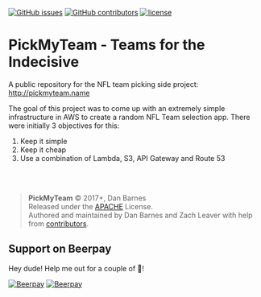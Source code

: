 [![GitHub issues](https://img.shields.io/github/issues/barnzdan/pickmyteam.svg)](https://github.com/barnzdan/pickmyteam/issues) [![GitHub contributors](https://img.shields.io/github/contributors/barnzdan/pickmyteam.svg)](https://github.com/barnzdan/pickmyteam/graphs/contributors) [![license](https://img.shields.io/github/license/barnzdan/pickmyteam.svg)](https://github.com/barnzdan/pickmyteam/blob/master/LICENSE)

# PickMyTeam - Teams for the Indecisive

A public repository for the NFL team picking side project: http://pickmyteam.name

The goal of this project was to come up with an extremely simple infrastructure in AWS to create a random NFL Team selection app. There were initially 3 objectives for this:

1. Keep it simple
2. Keep it cheap
3. Use a combination of Lambda, S3, API Gateway and Route 53

<br><br>
>**PickMyTeam** © 2017+, Dan Barnes<br>
Released under the [APACHE] License.<br>
Authored and maintained by Dan Barnes and Zach Leaver with help from [contributors][Github contributors].

[APACHE]: https://www.apache.org/licenses/LICENSE-2.0
[Github contributors]: https://github.com/barnzdan/pickmyteam/graphs/contributors
## Support on Beerpay
Hey dude! Help me out for a couple of :beers:!

[![Beerpay](https://beerpay.io/barnzdan/pickmyteam/badge.svg?style=beer-square)](https://beerpay.io/barnzdan/pickmyteam)  [![Beerpay](https://beerpay.io/barnzdan/pickmyteam/make-wish.svg?style=flat-square)](https://beerpay.io/barnzdan/pickmyteam?focus=wish)
